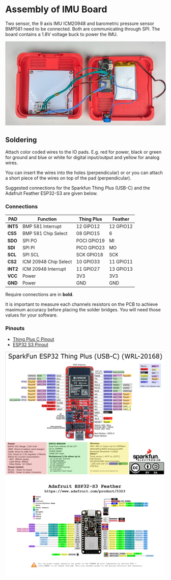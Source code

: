 # Assembly of IMU Board

Two sensor, the 9 axis IMU ICM20948 and barometric pressure sensor BMP581 need to be connected. Both are communicating through SPI.
The board contains a 1.8V voltage buck to power the IMU.

<a href="..\assets\pictures\IMU_Top_Open_with_Plugins.jpg" target="_blank">
  <img src="..\assets\pictures\IMU_Top_Open_with_Plugins.jpg" style="width: 600px;">
</a>

## Soldering

Attach color coded wires to the IO pads. E.g. red for power, black or green for ground and blue or white for digital input/output and yellow for analog wires. 

You can insert the wires into the holes (perpendicular) or or you can attach a short piece of the wires on top of the pad (perpendicular).

Suggested connections for the Sparkfun Thing Plus (USB-C) and the Adafruit Feather ESP32-S3 are given below.

### Connections

PAD       | Function              | Thing Plus  | Feather
---       |---                    |---          |---
**INT5**  | BMP 581 Interrupt     | 12 GIPO12   | 12 GPIO12   
**CS5**   | BMP 581 Chip Select   | 08 GPIO15   | 6
**SDO**   | SPI PO                | POCI GPIO19 | MI
**SDI**   | SPI PI                | PICO GPIO23 | MO
**SCL**   | SPI SCL               | SCK GPIO18  | SCK
**CS2**   | ICM 20948 Chip Select | 10 GPIO33   | 11 GPIO11
**INT2**  | ICM 20948 Interrupt   | 11 GPIO27   | 13 GPIO13
**VCC**   | Power                 | 3V3         | 3V3 
**GND**   | Power                 | GND         | GND

Require connections are in **bold**.

It is important to measure each channels resistors on the PCB to achieve maximum accuracy before placing the solder bridges.
You will need those values for your software.

### Pinouts

- [Thing Plus C Pinout](https://cdn.sparkfun.com/assets/3/9/5/f/e/SparkFun_Thing_Plus_ESP32_WROOM_C_graphical_datasheet2.pdf)
- [ESP32 S3 Pinout](https://learn.adafruit.com/assets/110811)

<a href="../assets/ThingPlusC_PinOut.png" target="_blank"> 
  <img src="../assets/ThingPlusC_PinOut.png" style="width: 500px;">
</a>

<a href="../assets/adafruit_products_Adafruit_Feather_ESP32-S3_Pinout.png" target="_blank">
  <img src="../assets/adafruit_products_Adafruit_Feather_ESP32-S3_Pinout.png" style="width: 500px;">
</a>